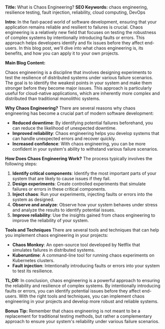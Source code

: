 **Title:** What is Chaos Engineering?
**SEO Keywords:** chaos engineering, resilience testing, fault injection, reliability, cloud computing, DevOps

**Intro:**
In the fast-paced world of software development, ensuring that your application remains reliable and resilient to failures is crucial. Chaos engineering is a relatively new field that focuses on testing the robustness of complex systems by intentionally introducing faults or errors. This approach helps developers identify and fix issues before they affect end-users. In this blog post, we'll dive into what chaos engineering is, its benefits, and how you can apply it to your own projects.

**Main Blog Content:**

Chaos engineering is a discipline that involves designing experiments to test the resilience of distributed systems under various failure scenarios. The goal is to identify the weakest points in your system and make them stronger before they become major issues. This approach is particularly useful for cloud-native applications, which are inherently more complex and distributed than traditional monolithic systems.

**Why Chaos Engineering?**
There are several reasons why chaos engineering has become a crucial part of modern software development:

* **Reduced downtime**: By identifying potential failures beforehand, you can reduce the likelihood of unexpected downtime.
* **Improved reliability**: Chaos engineering helps you develop systems that can handle unexpected errors and recover quickly.
* **Increased confidence**: With chaos engineering, you can be more confident in your system's ability to withstand various failure scenarios.

**How Does Chaos Engineering Work?**
The process typically involves the following steps:

1. **Identify critical components**: Identify the most important parts of your system that are likely to cause issues if they fail.
2. **Design experiments**: Create controlled experiments that simulate failures or errors in these critical components.
3. **Inject chaos**: Run your experiments, injecting faults or errors into the system as designed.
4. **Observe and analyze**: Observe how your system behaves under stress and analyze the results to identify potential issues.
5. **Improve reliability**: Use the insights gained from chaos engineering to improve the reliability of your system.

**Tools and Techniques**
There are several tools and techniques that can help you implement chaos engineering in your projects:

* **Chaos Monkey**: An open-source tool developed by Netflix that simulates failures in distributed systems.
* **Kuberuntime**: A command-line tool for running chaos experiments on Kubernetes clusters.
* **Fault injection**: Intentionally introducing faults or errors into your system to test its resilience.

**TL;DR:**
In conclusion, chaos engineering is a powerful approach to ensuring the reliability and resilience of complex systems. By intentionally introducing faults or errors, you can identify potential issues before they affect end-users. With the right tools and techniques, you can implement chaos engineering in your projects and develop more robust and reliable systems.

**Bonus Tip:** Remember that chaos engineering is not meant to be a replacement for traditional testing methods, but rather a complementary approach to ensure your system's reliability under various failure scenarios.